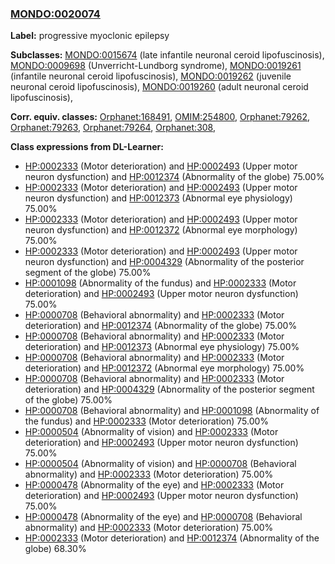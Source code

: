 
### [MONDO:0020074](http://purl.obolibrary.org/obo/MONDO_0020074)
**Label:** progressive myoclonic epilepsy

**Subclasses:** [MONDO:0015674](http://purl.obolibrary.org/obo/MONDO_0015674) (late infantile neuronal ceroid lipofuscinosis), [MONDO:0009698](http://purl.obolibrary.org/obo/MONDO_0009698) (Unverricht-Lundborg syndrome), [MONDO:0019261](http://purl.obolibrary.org/obo/MONDO_0019261) (infantile neuronal ceroid lipofuscinosis), [MONDO:0019262](http://purl.obolibrary.org/obo/MONDO_0019262) (juvenile neuronal ceroid lipofuscinosis), [MONDO:0019260](http://purl.obolibrary.org/obo/MONDO_0019260) (adult neuronal ceroid lipofuscinosis), 

**Corr. equiv. classes:** [Orphanet:168491](http://www.orpha.net/ORDO/Orphanet_168491), [OMIM:254800](http://purl.obolibrary.org/obo/OMIM_254800), [Orphanet:79262](http://www.orpha.net/ORDO/Orphanet_79262), [Orphanet:79263](http://www.orpha.net/ORDO/Orphanet_79263), [Orphanet:79264](http://www.orpha.net/ORDO/Orphanet_79264), [Orphanet:308](http://www.orpha.net/ORDO/Orphanet_308), 

**Class expressions from DL-Learner:**

- [HP:0002333](http://purl.obolibrary.org/obo/HP_0002333) (Motor deterioration) and [HP:0002493](http://purl.obolibrary.org/obo/HP_0002493) (Upper motor neuron dysfunction) and [HP:0012374](http://purl.obolibrary.org/obo/HP_0012374) (Abnormality of the globe) 75.00%
- [HP:0002333](http://purl.obolibrary.org/obo/HP_0002333) (Motor deterioration) and [HP:0002493](http://purl.obolibrary.org/obo/HP_0002493) (Upper motor neuron dysfunction) and [HP:0012373](http://purl.obolibrary.org/obo/HP_0012373) (Abnormal eye physiology) 75.00%
- [HP:0002333](http://purl.obolibrary.org/obo/HP_0002333) (Motor deterioration) and [HP:0002493](http://purl.obolibrary.org/obo/HP_0002493) (Upper motor neuron dysfunction) and [HP:0012372](http://purl.obolibrary.org/obo/HP_0012372) (Abnormal eye morphology) 75.00%
- [HP:0002333](http://purl.obolibrary.org/obo/HP_0002333) (Motor deterioration) and [HP:0002493](http://purl.obolibrary.org/obo/HP_0002493) (Upper motor neuron dysfunction) and [HP:0004329](http://purl.obolibrary.org/obo/HP_0004329) (Abnormality of the posterior segment of the globe) 75.00%
- [HP:0001098](http://purl.obolibrary.org/obo/HP_0001098) (Abnormality of the fundus) and [HP:0002333](http://purl.obolibrary.org/obo/HP_0002333) (Motor deterioration) and [HP:0002493](http://purl.obolibrary.org/obo/HP_0002493) (Upper motor neuron dysfunction) 75.00%
- [HP:0000708](http://purl.obolibrary.org/obo/HP_0000708) (Behavioral abnormality) and [HP:0002333](http://purl.obolibrary.org/obo/HP_0002333) (Motor deterioration) and [HP:0012374](http://purl.obolibrary.org/obo/HP_0012374) (Abnormality of the globe) 75.00%
- [HP:0000708](http://purl.obolibrary.org/obo/HP_0000708) (Behavioral abnormality) and [HP:0002333](http://purl.obolibrary.org/obo/HP_0002333) (Motor deterioration) and [HP:0012373](http://purl.obolibrary.org/obo/HP_0012373) (Abnormal eye physiology) 75.00%
- [HP:0000708](http://purl.obolibrary.org/obo/HP_0000708) (Behavioral abnormality) and [HP:0002333](http://purl.obolibrary.org/obo/HP_0002333) (Motor deterioration) and [HP:0012372](http://purl.obolibrary.org/obo/HP_0012372) (Abnormal eye morphology) 75.00%
- [HP:0000708](http://purl.obolibrary.org/obo/HP_0000708) (Behavioral abnormality) and [HP:0002333](http://purl.obolibrary.org/obo/HP_0002333) (Motor deterioration) and [HP:0004329](http://purl.obolibrary.org/obo/HP_0004329) (Abnormality of the posterior segment of the globe) 75.00%
- [HP:0000708](http://purl.obolibrary.org/obo/HP_0000708) (Behavioral abnormality) and [HP:0001098](http://purl.obolibrary.org/obo/HP_0001098) (Abnormality of the fundus) and [HP:0002333](http://purl.obolibrary.org/obo/HP_0002333) (Motor deterioration) 75.00%
- [HP:0000504](http://purl.obolibrary.org/obo/HP_0000504) (Abnormality of vision) and [HP:0002333](http://purl.obolibrary.org/obo/HP_0002333) (Motor deterioration) and [HP:0002493](http://purl.obolibrary.org/obo/HP_0002493) (Upper motor neuron dysfunction) 75.00%
- [HP:0000504](http://purl.obolibrary.org/obo/HP_0000504) (Abnormality of vision) and [HP:0000708](http://purl.obolibrary.org/obo/HP_0000708) (Behavioral abnormality) and [HP:0002333](http://purl.obolibrary.org/obo/HP_0002333) (Motor deterioration) 75.00%
- [HP:0000478](http://purl.obolibrary.org/obo/HP_0000478) (Abnormality of the eye) and [HP:0002333](http://purl.obolibrary.org/obo/HP_0002333) (Motor deterioration) and [HP:0002493](http://purl.obolibrary.org/obo/HP_0002493) (Upper motor neuron dysfunction) 75.00%
- [HP:0000478](http://purl.obolibrary.org/obo/HP_0000478) (Abnormality of the eye) and [HP:0000708](http://purl.obolibrary.org/obo/HP_0000708) (Behavioral abnormality) and [HP:0002333](http://purl.obolibrary.org/obo/HP_0002333) (Motor deterioration) 75.00%
- [HP:0002333](http://purl.obolibrary.org/obo/HP_0002333) (Motor deterioration) and [HP:0012374](http://purl.obolibrary.org/obo/HP_0012374) (Abnormality of the globe) 68.30%


